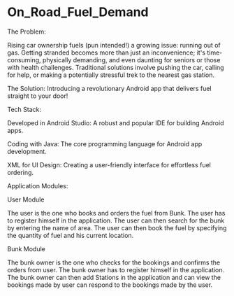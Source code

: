 # On_Road_Fuel_Demand
The Problem:

Rising car ownership fuels (pun intended!) a growing issue: running out of gas. Getting stranded becomes more than just an inconvenience; it's time-consuming, physically demanding, and even daunting for seniors or those with health challenges. Traditional solutions involve pushing the car, calling for help, or making a potentially stressful trek to the nearest gas station.

The Solution: Introducing a revolutionary Android app that delivers fuel straight to your door!

Tech Stack:

Developed in Android Studio: A robust and popular IDE for building Android apps.

Coding with Java: The core programming language for Android app development.

XML for UI Design: Creating a user-friendly interface for effortless fuel ordering.

Application Modules:

User Module

The user is the one who books and orders the fuel from Bunk. The user has to register himself in the application. The user can then search for the bunk by entering the name of area. The user can then book the fuel by specifying the quantity of fuel and his current location.

Bunk Module

The bunk owner is the one who checks for the bookings and confirms the orders from user. The bunk owner has to register himself in the application. The bunk owner can then add Stations in the application and can view the bookings made by user can respond to the bookings made by the user.



